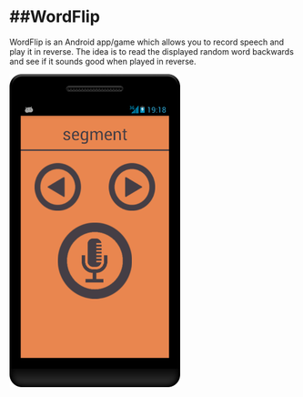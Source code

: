 ##WordFlip
==========

WordFlip is an Android app/game which allows you to record speech and play it in reverse.
The idea is to read the displayed random word backwards and see if it sounds good when played in reverse.

<img src="screenshot.png" alt="App screenshot" style="width: 300px; height: 550px"/>
